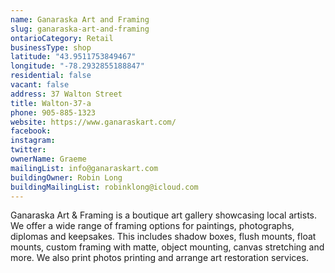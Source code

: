 ```yaml
---
name: Ganaraska Art and Framing
slug: ganaraska-art-and-framing
ontarioCategory: Retail
businessType: shop
latitude: "43.9511753849467"
longitude: "-78.2932855188847"
residential: false
vacant: false
address: 37 Walton Street
title: Walton-37-a
phone: 905-885-1323
website: https://www.ganaraskart.com/
facebook:
instagram:
twitter:
ownerName: Graeme
mailingList: info@ganaraskart.com
buildingOwner: Robin Long
buildingMailingList: robinklong@icloud.com
---
```


Ganaraska Art & Framing is a boutique art gallery showcasing local artists. We offer a wide range of framing options for
paintings, photographs, diplomas and keepsakes. This includes shadow boxes, flush mounts, float mounts, custom framing
with matte, object mounting, canvas stretching and more. We also print photos printing and arrange art restoration
services.



